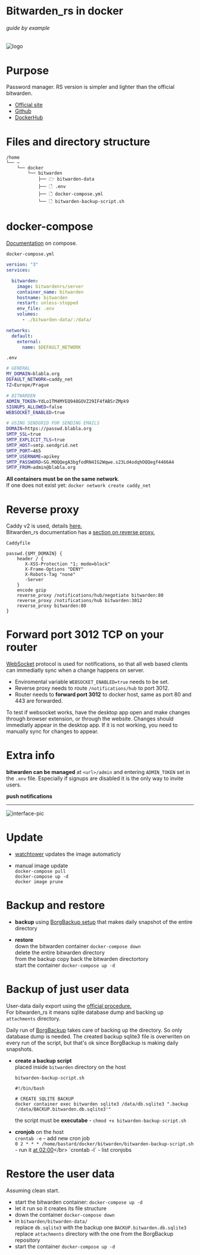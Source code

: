 # Bitwarden_rs in docker

###### guide by example

![logo](https://i.imgur.com/tT3FQLJ.png)

# Purpose

Password manager. RS version is simpler and lighter than the official bitwarden.

* [Official site](https://bitwarden.com/)
* [Github](https://github.com/dani-garcia/bitwarden_rs)
* [DockerHub](https://hub.docker.com/r/bitwardenrs/server)

# Files and directory structure

```
/home
└── ~
    └── docker
        └── bitwarden
            ├── 🗁 bitwarden-data
            ├── 🗋 .env
            ├── 🗋 docker-compose.yml
            └── 🗋 bitwarden-backup-script.sh
```

# docker-compose
  
[Documentation](https://github.com/dani-garcia/bitwarden_rs/wiki/Using-Docker-Compose) on compose.

`docker-compose.yml`

```yml
version: "3"
services:

  bitwarden:
    image: bitwardenrs/server
    container_name: bitwarden
    hostname: bitwarden
    restart: unless-stopped
    env_file: .env
    volumes:
      - ./bitwarden-data/:/data/

networks:
  default:
    external:
      name: $DEFAULT_NETWORK
```

`.env`
```bash
# GENERAL
MY_DOMAIN=blabla.org
DEFAULT_NETWORK=caddy_net
TZ=Europe/Prague

# BITWARDEN
ADMIN_TOKEN=YdLo1TM4MYEQ948GOVZ29IF4fABSrZMpk9
SIGNUPS_ALLOWED=false
WEBSOCKET_ENABLED=true

# USING SENDGRID FOR SENDING EMAILS
DOMAIN=https://passwd.blabla.org
SMTP_SSL=true
SMTP_EXPLICIT_TLS=true
SMTP_HOST=smtp.sendgrid.net
SMTP_PORT=465
SMTP_USERNAME=apikey
SMTP_PASSWORD=SG.MOQQegA3bgfodRN4IG2Wqwe.s23Ld4odqhOQQegf4466A4
SMTP_FROM=admin@blabla.org
```

**All containers must be on the same network**.</br>
If one does not exist yet: `docker network create caddy_net`

# Reverse proxy

Caddy v2 is used, details [here.](https://github.com/DoTheEvo/Caddy-v2-docker-example-setup)</br>
Bitwarden_rs documentation has a [section on reverse proxy.](https://github.com/dani-garcia/bitwarden_rs/wiki/Proxy-examples)

`Caddyfile`
```
passwd.{$MY_DOMAIN} {
    header / {
       X-XSS-Protection "1; mode=block"
       X-Frame-Options "DENY"
       X-Robots-Tag "none"
       -Server
    }
    encode gzip
    reverse_proxy /notifications/hub/negotiate bitwarden:80
    reverse_proxy /notifications/hub bitwarden:3012
    reverse_proxy bitwarden:80
}
```

# Forward port 3012 TCP on your router

[WebSocket](https://youtu.be/2Nt-ZrNP22A) protocol is used for notifications,
so that all web based clients can immediatly sync when a change happens on server.

* Enviromental variable `WEBSOCKET_ENABLED=true` needs to be set.</br>
* Reverse proxy needs to route `/notifications/hub` to port 3012.</br>
* Router needs to **forward port 3012** to docker host,
same as port 80 and 443 are forwarded.

To test if websocket works, have the desktop app open
and make changes through browser extension, or through the website.
Changes should immediatly appear in the desktop app. If it is not working,
you need to manually sync for changes to appear.
 
# Extra info

**bitwarden can be managed** at `<url>/admin` and entering `ADMIN_TOKEN`
set in the `.env` file. Especially if signups are disabled it is the only way
to invite users.

**push notifications**

---

![interface-pic](https://i.imgur.com/5LxEUsA.png)

# Update

  * [watchtower](https://github.com/DoTheEvo/selfhosted-apps-docker/tree/master/watchtower) updates the image automaticly

  * manual image update</br>
    `docker-compose pull`</br>
    `docker-compose up -d`</br>
    `docker image prune`

# Backup and restore

  * **backup** using [BorgBackup setup](https://github.com/DoTheEvo/selfhosted-apps-docker/tree/master/borg_backup)
  that makes daily snapshot of the entire directory
    
  * **restore**</br>
    down the bitwarden container `docker-compose down`</br>
    delete the entire bitwarden directory</br>
    from the backup copy back the bitwarden directortory</br>
    start the container `docker-compose up -d`

# Backup of just user data

User-data daily export using the [official procedure.](https://github.com/dani-garcia/bitwarden_rs/wiki/Backing-up-your-vault)</br>
For bitwarden_rs it means sqlite database dump and backing up `attachments` directory.</br>

Daily run of [BorgBackup](https://github.com/DoTheEvo/selfhosted-apps-docker/tree/master/borg_backup)
takes care of backing up the directory.
So only database dump is needed.
The created backup sqlite3 file is overwriten on every run of the script,
but that's ok since BorgBackup is making daily snapshots.

* **create a backup script**</br>
    placed inside `bitwarden` directory on the host
    
    `bitwarden-backup-script.sh`
    ```
    #!/bin/bash

    # CREATE SQLITE BACKUP
    docker container exec bitwarden sqlite3 /data/db.sqlite3 ".backup '/data/BACKUP.bitwarden.db.sqlite3'"
    ```

    the script must be **executabe** - `chmod +x bitwarden-backup-script.sh`

* **cronjob** on the host</br>
  `crontab -e` - add new cron job</br>
  `0 2 * * * /home/bastard/docker/bitwarden/bitwarden-backup-script.sh` - run it [at 02:00](https://crontab.guru/#0_2_*_*_*)</br>
  `crontab -l` - list cronjobs

# Restore the user data

  Assuming clean start.

  * start the bitwarden container: `docker-compose up -d`
  * let it run so it creates its file structure
  * down the container `docker-compose down`
  * in `bitwarden/bitwarden-data/`</br>
    replace `db.sqlite3` with the backup one `BACKUP.bitwarden.db.sqlite3`</br>
    replace `attachments` directory with the one from the BorgBackup repository 
  * start the container `docker-compose up -d`

